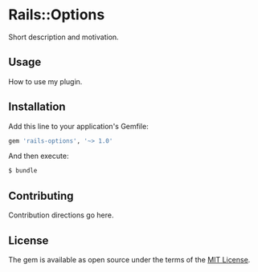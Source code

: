 # Rails::Options
Short description and motivation.

## Usage
How to use my plugin.

## Installation
Add this line to your application's Gemfile:

```ruby
gem 'rails-options', '~> 1.0'
```

And then execute:
```bash
$ bundle
```

## Contributing
Contribution directions go here.

## License
The gem is available as open source under the terms of the [MIT License](https://opensource.org/licenses/MIT).

